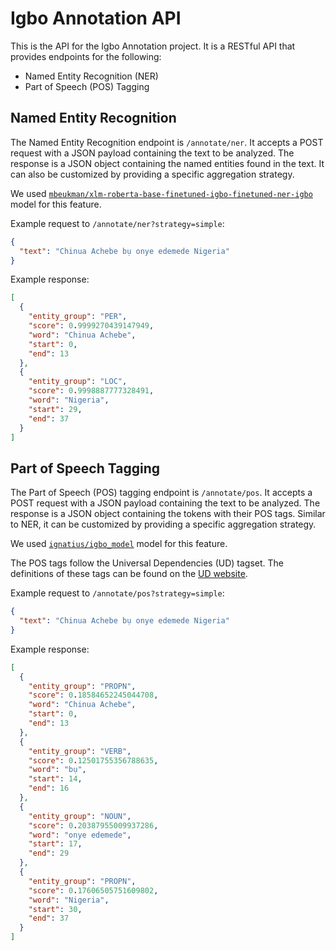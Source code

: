 # Igbo Annotation API

This is the API for the Igbo Annotation project. It is a RESTful API that provides endpoints for the following:

- Named Entity Recognition (NER)
- Part of Speech (POS) Tagging

## Named Entity Recognition

The Named Entity Recognition endpoint is `/annotate/ner`. It accepts a POST request with a JSON payload containing the text to be analyzed. The response is a JSON object containing the named entities found in the text. It can also be customized by providing a specific aggregation strategy.

We used [`mbeukman/xlm-roberta-base-finetuned-igbo-finetuned-ner-igbo`](https://huggingface.co/mbeukman/xlm-roberta-base-finetuned-igbo-finetuned-ner-igbo) model for this feature.

Example request to `/annotate/ner?strategy=simple`:

```json
{
  "text": "Chinua Achebe bụ onye edemede Nigeria"
}
```

Example response:

```json
[
  {
    "entity_group": "PER",
    "score": 0.9999270439147949,
    "word": "Chinua Achebe",
    "start": 0,
    "end": 13
  },
  {
    "entity_group": "LOC",
    "score": 0.9998887777328491,
    "word": "Nigeria",
    "start": 29,
    "end": 37
  }
]
```

## Part of Speech Tagging

The Part of Speech (POS) tagging endpoint is `/annotate/pos`. It accepts a POST request with a JSON payload containing the text to be analyzed. The response is a JSON object containing the tokens with their POS tags. Similar to NER, it can be customized by providing a specific aggregation strategy.

We used [`ignatius/igbo_model`](https://huggingface.co/ignatius/igbo_model) model for this feature.

The POS tags follow the Universal Dependencies (UD) tagset. The definitions of these tags can be found on the [UD website](https://universaldependencies.org/u/pos/).

Example request to `/annotate/pos?strategy=simple`:

```json
{
  "text": "Chinua Achebe bụ onye edemede Nigeria"
}
```

Example response:

```json
[
  {
    "entity_group": "PROPN",
    "score": 0.18584652245044708,
    "word": "Chinua Achebe",
    "start": 0,
    "end": 13
  },
  {
    "entity_group": "VERB",
    "score": 0.12501755356788635,
    "word": "bụ",
    "start": 14,
    "end": 16
  },
  {
    "entity_group": "NOUN",
    "score": 0.20387955009937286,
    "word": "onye edemede",
    "start": 17,
    "end": 29
  },
  {
    "entity_group": "PROPN",
    "score": 0.17606505751609802,
    "word": "Nigeria",
    "start": 30,
    "end": 37
  }
]
```
